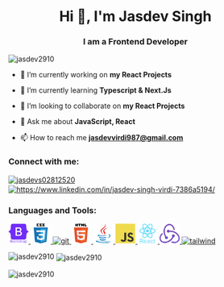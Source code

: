 <h1 align="center">Hi 👋, I'm Jasdev Singh</h1>
<h3 align="center">I am a Frontend Developer</h3>

<p align="left"> <img src="https://komarev.com/ghpvc/?username=jasdev2910&label=Profile%20views&color=0e75b6&style=flat" alt="jasdev2910" /> </p>

- 🔭 I’m currently working on **my React Projects**

- 🌱 I’m currently learning **Typescript & Next.Js**

- 👯 I’m looking to collaborate on **my React Projects**

- 💬 Ask me about **JavaScript, React**

- 📫 How to reach me **jasdevvirdi987@gmail.com**

<h3 align="left">Connect with me:</h3>
<p align="left">
<a href="https://twitter.com/jasdevs02812520" target="blank"><img align="center" src="https://raw.githubusercontent.com/rahuldkjain/github-profile-readme-generator/master/src/images/icons/Social/twitter.svg" alt="jasdevs02812520" height="30" width="40" /></a>
<a href="https://linkedin.com/in/https://www.linkedin.com/in/jasdev-singh-virdi-7386a5194/" target="blank"><img align="center" src="https://raw.githubusercontent.com/rahuldkjain/github-profile-readme-generator/master/src/images/icons/Social/linked-in-alt.svg" alt="https://www.linkedin.com/in/jasdev-singh-virdi-7386a5194/" height="30" width="40" /></a>
</p>

<h3 align="left">Languages and Tools:</h3>
<p align="left"> <a href="https://getbootstrap.com" target="_blank" rel="noreferrer"> <img src="https://raw.githubusercontent.com/devicons/devicon/master/icons/bootstrap/bootstrap-plain-wordmark.svg" alt="bootstrap" width="40" height="40"/> </a> <a href="https://www.w3schools.com/css/" target="_blank" rel="noreferrer"> <img src="https://raw.githubusercontent.com/devicons/devicon/master/icons/css3/css3-original-wordmark.svg" alt="css3" width="40" height="40"/> </a> <a href="https://git-scm.com/" target="_blank" rel="noreferrer"> <img src="https://www.vectorlogo.zone/logos/git-scm/git-scm-icon.svg" alt="git" width="40" height="40"/> </a> <a href="https://www.w3.org/html/" target="_blank" rel="noreferrer"> <img src="https://raw.githubusercontent.com/devicons/devicon/master/icons/html5/html5-original-wordmark.svg" alt="html5" width="40" height="40"/> </a> <a href="https://www.java.com" target="_blank" rel="noreferrer"> <img src="https://raw.githubusercontent.com/devicons/devicon/master/icons/java/java-original.svg" alt="java" width="40" height="40"/> </a> <a href="https://developer.mozilla.org/en-US/docs/Web/JavaScript" target="_blank" rel="noreferrer"> <img src="https://raw.githubusercontent.com/devicons/devicon/master/icons/javascript/javascript-original.svg" alt="javascript" width="40" height="40"/> </a> <a href="https://reactjs.org/" target="_blank" rel="noreferrer"> <img src="https://raw.githubusercontent.com/devicons/devicon/master/icons/react/react-original-wordmark.svg" alt="react" width="40" height="40"/> </a> <a href="https://redux.js.org" target="_blank" rel="noreferrer"> <img src="https://raw.githubusercontent.com/devicons/devicon/master/icons/redux/redux-original.svg" alt="redux" width="40" height="40"/> </a> <a href="https://tailwindcss.com/" target="_blank" rel="noreferrer"> <img src="https://www.vectorlogo.zone/logos/tailwindcss/tailwindcss-icon.svg" alt="tailwind" width="40" height="40"/> </a> </p>

<p><img align="left" src="https://github-readme-stats.vercel.app/api/top-langs?username=jasdev2910&show_icons=true&locale=en&layout=compact" alt="jasdev2910" /></p>

<p>&nbsp;<img align="center" src="https://github-readme-stats.vercel.app/api?username=jasdev2910&show_icons=true&locale=en" alt="jasdev2910" /></p>

<p><img align="center" src="https://github-readme-streak-stats.herokuapp.com/?user=jasdev2910&" alt="jasdev2910" /></p>
